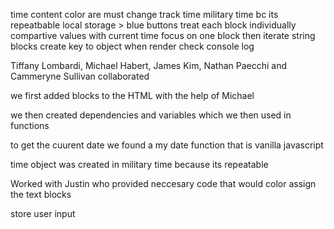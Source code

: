 time content color are must change
track time military time bc its repeatbable
local storage > blue buttons
treat each block individually
compartive values with current time
focus on one block then iterate
string blocks
create key to object
when render check console log

Tiffany Lombardi, Michael Habert, James Kim, Nathan Paecchi and Cammeryne Sullivan collaborated

we first added blocks to the HTML with the help of Michael

we then created dependencies and variables which we then used in functions

to get the cuurent date we found a my date function that is vanilla javascript

time object was created in military time because its repeatable

Worked with Justin who provided neccesary code that would color assign the text blocks

store user input
